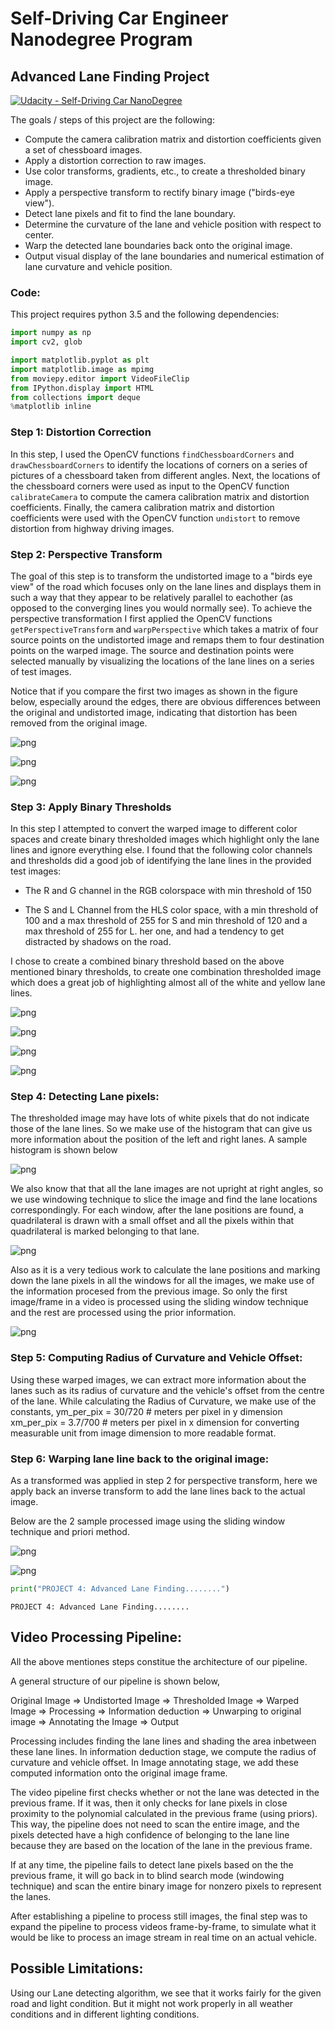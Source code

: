 # Self-Driving Car Engineer Nanodegree Program
## Advanced Lane Finding Project
[![Udacity - Self-Driving Car NanoDegree](https://s3.amazonaws.com/udacity-sdc/github/shield-carnd.svg)](http://www.udacity.com/drive)


The goals / steps of this project are the following:

* Compute the camera calibration matrix and distortion coefficients given a set of chessboard images.
* Apply a distortion correction to raw images.
* Use color transforms, gradients, etc., to create a thresholded binary image.
* Apply a perspective transform to rectify binary image ("birds-eye view").
* Detect lane pixels and fit to find the lane boundary.
* Determine the curvature of the lane and vehicle position with respect to center.
* Warp the detected lane boundaries back onto the original image.
* Output visual display of the lane boundaries and numerical estimation of lane curvature and vehicle position.

### Code:
This project requires python 3.5 and the following dependencies:
```python
import numpy as np
import cv2, glob

import matplotlib.pyplot as plt
import matplotlib.image as mpimg
from moviepy.editor import VideoFileClip
from IPython.display import HTML
from collections import deque
%matplotlib inline
```

### Step 1: Distortion Correction
In this step, I used the OpenCV functions `findChessboardCorners` and `drawChessboardCorners` to identify the locations of corners on a series of pictures of a chessboard taken from different angles. Next, the locations of the chessboard corners were used as input to the OpenCV function `calibrateCamera` to compute the camera calibration matrix and distortion coefficients.  Finally, the camera calibration matrix and distortion coefficients were used with the OpenCV function `undistort` to remove distortion from highway driving images.


### Step 2: Perspective Transform
The goal of this step is to transform the undistorted image to a "birds eye view" of the road which focuses only on the lane lines and displays them in such a way that they appear to be relatively parallel to eachother (as opposed to the converging lines you would normally see). To achieve the perspective transformation I first applied the OpenCV functions `getPerspectiveTransform` and `warpPerspective` which takes a matrix of four source points on the undistorted image and remaps them to four destination points on the warped image. The source and destination points were selected manually by visualizing the locations of the lane lines on a series of test images.

Notice that if you compare the first two images as shown in the figure below, especially around the edges, there are obvious differences between the original and undistorted image, indicating that distortion has been removed from the original image.


![png](output_5_2.png)



![png](output_5_6.png)



![png](output_5_10.png)

### Step 3: Apply Binary Thresholds
In this step I attempted to convert the warped image to different color spaces and create binary thresholded images which highlight only the lane lines and ignore everything else. 
I found that the following color channels and thresholds did a good job of identifying the lane lines in the provided test images:
- The R and G channel in the RGB colorspace with min threshold of 150

- The S and L Channel from the HLS color space, with a min threshold of 100 and a max threshold of 255 for S and min threshold of 120 and a max threshold of 255 for L. her one, and had a tendency to get distracted by shadows on the road.

I chose to create a combined binary threshold based on the above mentioned binary thresholds, to create one combination thresholded image which does a great job of highlighting almost all of the white and yellow lane lines.



![png](output_8_0.png)



![png](output_8_2.png)



![png](output_8_4.png)



![png](output_8_6.png)


### Step 4: Detecting Lane pixels:
The thresholded image may have lots of white pixels that do not indicate those of the lane lines. So we make use of the histogram that can give us more information about the position of the left and right lanes. A sample histogram is shown below


![png](output_9_2.png)


We also know that that all the lane images are not upright at right angles, so we use windowing technique to slice the image and find the lane locations correspondingly. For each window, after the lane positions are found, a quadrilateral is drawn with a small offset and all the pixels within that quadrilateral is marked belonging to that lane. 


![png](output_10_1.png)

Also as it is a very tedious work to calculate the lane positions and marking down the lane pixels in all the windows for all the images, we make use of the information procesed from the previous image. So only the first image/frame in a video is processed using the sliding window technique and the rest are processed using the prior information.

![png](output_11_1.png)

### Step 5: Computing Radius of Curvature and Vehicle Offset:
Using these warped images, we can extract more information about the lanes such as its radius of curvature and the vehicle's offset from the centre of the lane.
While calculating the Radius of Curvature, we make use of the constants,
	ym_per_pix = 30/720 # meters per pixel in y dimension
    xm_per_pix = 3.7/700 # meters per pixel in x dimension
for converting measurable unit from image dimension to more readable format.

### Step 6: Warping lane line back to the original image:
As a transformed was applied in step 2 for perspective transform, here we apply back an inverse transform to add the lane lines back to the actual image.

Below are the 2 sample processed image using the sliding window technique and priori method.


![png](output_14_0.png)



![png](output_15_6.png)



```python
print("PROJECT 4: Advanced Lane Finding........")
```

    PROJECT 4: Advanced Lane Finding........


## Video Processing Pipeline:
All the above mentiones steps constitue the architecture of our pipeline.

A general structure of our pipeline is shown below,

Original Image => Undistorted Image => Thresholded Image => Warped Image => Processing => Information deduction => Unwarping to original image => Annotating the Image => Output

Processing includes finding the lane lines and shading the area inbetween these lane lines.
In information deduction stage, we compute the radius of curvature and vehicle offset. In Image annotating stage, we add these computed information onto the original image frame.

The video pipeline first checks whether or not the lane was detected in the previous frame. If it was, then it only checks for lane pixels in close proximity to the polynomial calculated in the previous frame (using priors). This way, the pipeline does not need to scan the entire image, and the pixels detected have a high confidence of belonging to the lane line because they are based on the location of the lane in the previous frame. 

If at any time, the pipeline fails to detect lane pixels based on the the previous frame, it will go back in to blind search mode (windowing technique) and scan the entire binary image for nonzero pixels to represent the lanes.

After establishing a pipeline to process still images, the final step was to expand the pipeline to process videos frame-by-frame, to simulate what it would be like to process an image stream in real time on an actual vehicle. 

## Possible Limitations:
Using our Lane detecting algorithm, we see that it works fairly for the given road and light condition. But it might not work properly in all weather conditions and in different lighting conditions. 

